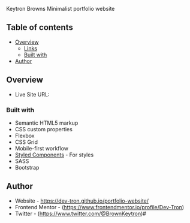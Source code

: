Keytron Browns Minimalist portfolio website 

## Table of contents

- [Overview](#overview)
  - [Links](#links)
  - [Built with](#built-with)
- [Author](#author)

## Overview

- Live Site URL: 

### Built with

- Semantic HTML5 markup
- CSS custom properties
- Flexbox
- CSS Grid
- Mobile-first workflow
- [Styled Components](https://styled-components.com/) - For styles
- SASS
- Bootstrap

## Author

- Website - https://dev-tron.github.io/portfolio-website/
- Frontend Mentor - (https://www.frontendmentor.io/profile/Dev-Tron)
- Twitter - (https://www.twitter.com/@BrownKeytron)# 
